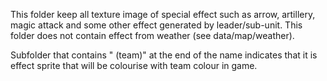 This folder keep all texture image of special effect such as arrow, artillery, magic attack and some other effect
generated by leader/sub-unit. This folder does not contain effect from weather (see data/map/weather).

Subfolder that contains " (team)" at the end of the name indicates that it is effect sprite that will be colourise with
team colour in game.